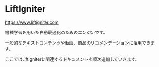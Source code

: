 # LiftIgniter

https://www.liftigniter.com

機械学習を用いた自動最適化のためのエンジンです。

一般的なテキストコンテンツや動画、商品のリコメンデーションに活用できます。

ここではLiftIgniterに関連するドキュメントを順次追加していきます。

